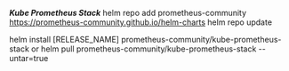 ***Kube Prometheus Stack***
helm repo add prometheus-community https://prometheus-community.github.io/helm-charts
helm repo update

helm install [RELEASE_NAME] prometheus-community/kube-prometheus-stack
or
helm pull prometheus-community/kube-prometheus-stack --untar=true
